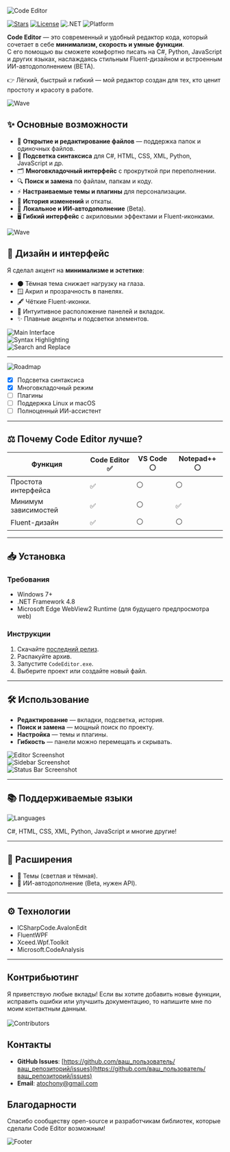 ![Code Editor](https://capsule-render.vercel.app/api?type=shark&color=0:1E1E2E,100:4B0082&height=100&section=header&text=Code%20Editor&fontColor=00FFEF&fontSize=45&animation=twinkling)

[![Stars](https://img.shields.io/github/stars/atocheniy/Code-Editor?style=flat&color=yellow)](https://github.com/atocheniy/Code-Editor/stargazers)
[![License](https://img.shields.io/github/license/atocheniy/Code-Editor?style=flat&color=blue)](LICENSE)
![.NET](https://img.shields.io/badge/.NET-4.8-purple)
![Platform](https://img.shields.io/badge/Platform-Windows-informational)

**Code Editor** — это современный и удобный редактор кода, который сочетает в себе **минимализм, скорость и умные функции**.  
С его помощью вы сможете комфортно писать на C#, Python, JavaScript и других языках, наслаждаясь стильным Fluent-дизайном и встроенным ИИ-автодополнением (BETA).  

👉 Лёгкий, быстрый и гибкий — мой редактор создан для тех, кто ценит простоту и красоту в работе.  

![Wave](https://capsule-render.vercel.app/api?type=waving&color=0:1E1E2E,100:4B0082&height=100&section=footer)


## ✨ Основные возможности  

- 📂 **Открытие и редактирование файлов** — поддержка папок и одиночных файлов.  
- 🎨 **Подсветка синтаксиса** для C#, HTML, CSS, XML, Python, JavaScript и др.  
- 🗂 **Многовкладочный интерфейс** с прокруткой при переполнении.  
- 🔍 **Поиск и замена** по файлам, папкам и коду.  
- ⚡ **Настраиваемые темы и плагины** для персонализации.  
- 📜 **История изменений** и откаты.  
- 🤖 **Локальное и ИИ-автодополнение** (Beta).  
- 🖥️ **Гибкий интерфейс** с акриловыми эффектами и Fluent-иконками.  

![Wave](https://capsule-render.vercel.app/api?type=waving&color=0:1E1E2E,100:4B0082&height=100&section=footer)

## 🎨 Дизайн и интерфейс  

Я сделал акцент на **минимализме и эстетике**:  
- 🌑 Тёмная тема снижает нагрузку на глаза.  
- 🪟 Акрил и прозрачность в панелях.  
- 🖋 Чёткие Fluent-иконки.  
- 🎯 Интуитивное расположение панелей и вкладок.  
- ✨ Плавные акценты и подсветки элементов.  

![Main Interface](path/to/your/screenshot1.png)  
![Syntax Highlighting](path/to/your/screenshot2.png)  
![Search and Replace](path/to/your/screenshot3.gif)  

---

![Roadmap](https://img.shields.io/badge/🚀_Roadmap-informational?style=for-the-badge&logo=github&color=1E90FF)

- [x] Подсветка синтаксиса  
- [x] Многовкладочный режим  
- [ ] Плагины  
- [ ] Поддержка Linux и macOS  
- [ ] Полноценный ИИ-ассистент  

---

## ⚖️ Почему Code Editor лучше?  

| Функция              | Code Editor ✅ | VS Code ⚪ | Notepad++ ⚪ |
|----------------------|----------------|------------|--------------|
| Простота интерфейса  | ✅             | ⚪         | ⚪            |
| Минимум зависимостей | ✅             | ⚪         | ✅            |
| Fluent-дизайн        | ✅             | ⚪         | ⚪            |

---

## 📥 Установка  

### Требования  
- Windows 7+  
- .NET Framework 4.8  
- Microsoft Edge WebView2 Runtime (для будущего предпросмотра web)  

### Инструкции  
1. Скачайте [последний релиз](https://github.com/ваш_пользователь/ваш_репозиторий/releases).  
2. Распакуйте архив.  
3. Запустите `CodeEditor.exe`.  
4. Выберите проект или создайте новый файл.  

---

## 🛠 Использование  

- **Редактирование** — вкладки, подсветка, история.  
- **Поиск и замена** — мощный поиск по проекту.  
- **Настройка** — темы и плагины.  
- **Гибкость** — панели можно перемещать и скрывать.  

![Editor Screenshot](path/to/your/editor_screenshot.png)  
![Sidebar Screenshot](path/to/your/sidebar_screenshot.gif)  
![Status Bar Screenshot](path/to/your/statusbar_screenshot.png)  

---

## 📚 Поддерживаемые языки  
![Languages](https://img.shields.io/badge/💻_Languages-20+-success?style=for-the-badge&logo=visual-studio-code&color=228B22)

C#, HTML, CSS, XML, Python, JavaScript и многие другие!  

---

## 🧩 Расширения  

- 🎨 Темы (светлая и тёмная).  
- 🤖 ИИ-автодополнение (Beta, нужен API).  

---

## ⚙️ Технологии  

- ICSharpCode.AvalonEdit  
- FluentWPF  
- Xceed.Wpf.Toolkit  
- Microsoft.CodeAnalysis  

---


## Контрибьютинг
Я приветствую любые вклады! Если вы хотите добавить новые функции, исправить ошибки или улучшить документацию, то напишите мне по моим контактным данным. <br><br>
![Contributors](https://contrib.rocks/image?repo=atocheniy/Code-Editor)

## Контакты
- **GitHub Issues**: [https://github.com/ваш_пользователь/ваш_репозиторий/issues](https://github.com/ваш_пользователь/ваш_репозиторий/issues)
- **Email**: atochony@gmail.com

## Благодарности
Спасибо сообществу open-source и разработчикам библиотек, которые сделали Code Editor возможным!


![Footer](https://capsule-render.vercel.app/api?type=rect&color=gradient&height=30&section=footer)
